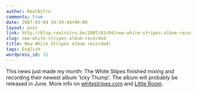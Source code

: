 ```yaml
---
author: RealNitro
comments: true
date: 2007-03-04 19:59:44+00:00
layout: post
link: http://blog.realnitro.be/2007/03/04/new-white-stripes-album-recorded/
slug: new-white-stripes-album-recorded
title: New White Stripes album recorded!
tags: English
wordpress_id: 31
---
```


This news just made my month: The White Stipes finished mixing and recording their newest album 'Icky Thump'. The album will probably be released in June. More info on [whitestripes.com](http://www.whitestripes.com/lo-fi/news.html) and [Little Room](http://littleroom.whitestripes.net/index.php?showtopic=51306&st=140).
